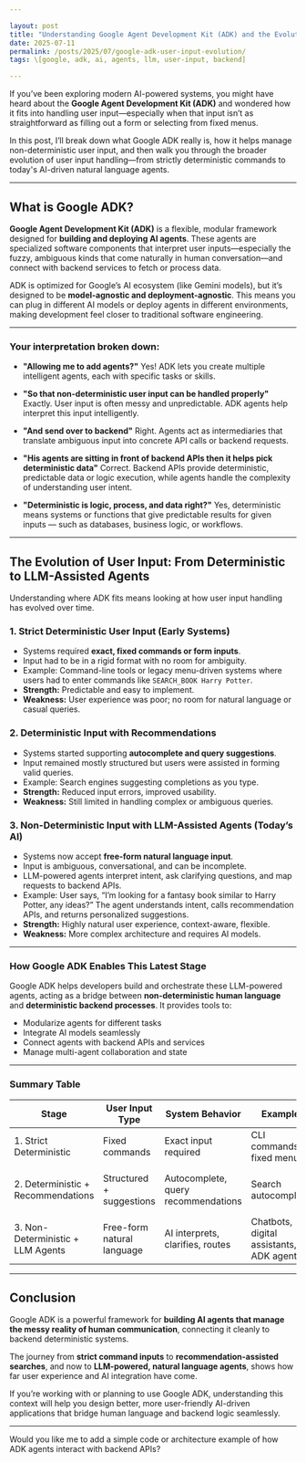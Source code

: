 ```yaml
---

layout: post
title: "Understanding Google Agent Development Kit (ADK) and the Evolution of User Input Handling"
date: 2025-07-11
permalink: /posts/2025/07/google-adk-user-input-evolution/
tags: \[google, adk, ai, agents, llm, user-input, backend]

---
```


If you’ve been exploring modern AI-powered systems, you might have heard about the **Google Agent Development Kit (ADK)** and wondered how it fits into handling user input—especially when that input isn’t as straightforward as filling out a form or selecting from fixed menus.

In this post, I’ll break down what Google ADK really is, how it helps manage non-deterministic user input, and then walk you through the broader evolution of user input handling—from strictly deterministic commands to today's AI-driven natural language agents.

---

## What is Google ADK?

**Google Agent Development Kit (ADK)** is a flexible, modular framework designed for **building and deploying AI agents**. These agents are specialized software components that interpret user inputs—especially the fuzzy, ambiguous kinds that come naturally in human conversation—and connect with backend services to fetch or process data.

ADK is optimized for Google’s AI ecosystem (like Gemini models), but it’s designed to be **model-agnostic and deployment-agnostic**. This means you can plug in different AI models or deploy agents in different environments, making development feel closer to traditional software engineering.

---

### Your interpretation broken down:

* **"Allowing me to add agents?"**
  Yes! ADK lets you create multiple intelligent agents, each with specific tasks or skills.

* **"So that non-deterministic user input can be handled properly"**
  Exactly. User input is often messy and unpredictable. ADK agents help interpret this input intelligently.

* **"And send over to backend"**
  Right. Agents act as intermediaries that translate ambiguous input into concrete API calls or backend requests.

* **"His agents are sitting in front of backend APIs then it helps pick deterministic data"**
  Correct. Backend APIs provide deterministic, predictable data or logic execution, while agents handle the complexity of understanding user intent.

* **"Deterministic is logic, process, and data right?"**
  Yes, deterministic means systems or functions that give predictable results for given inputs — such as databases, business logic, or workflows.

---

## The Evolution of User Input: From Deterministic to LLM-Assisted Agents

Understanding where ADK fits means looking at how user input handling has evolved over time.

### 1. Strict Deterministic User Input (Early Systems)

* Systems required **exact, fixed commands or form inputs**.
* Input had to be in a rigid format with no room for ambiguity.
* Example: Command-line tools or legacy menu-driven systems where users had to enter commands like `SEARCH_BOOK Harry Potter`.
* **Strength:** Predictable and easy to implement.
* **Weakness:** User experience was poor; no room for natural language or casual queries.

### 2. Deterministic Input with Recommendations

* Systems started supporting **autocomplete and query suggestions**.
* Input remained mostly structured but users were assisted in forming valid queries.
* Example: Search engines suggesting completions as you type.
* **Strength:** Reduced input errors, improved usability.
* **Weakness:** Still limited in handling complex or ambiguous queries.

### 3. Non-Deterministic Input with LLM-Assisted Agents (Today’s AI)

* Systems now accept **free-form natural language input**.
* Input is ambiguous, conversational, and can be incomplete.
* LLM-powered agents interpret intent, ask clarifying questions, and map requests to backend APIs.
* Example:
  User says, “I’m looking for a fantasy book similar to Harry Potter, any ideas?”
  The agent understands intent, calls recommendation APIs, and returns personalized suggestions.
* **Strength:** Highly natural user experience, context-aware, flexible.
* **Weakness:** More complex architecture and requires AI models.

---

### How Google ADK Enables This Latest Stage

Google ADK helps developers build and orchestrate these LLM-powered agents, acting as a bridge between **non-deterministic human language** and **deterministic backend processes**. It provides tools to:

* Modularize agents for different tasks
* Integrate AI models seamlessly
* Connect agents with backend APIs and services
* Manage multi-agent collaboration and state

---

### Summary Table

| Stage                              | User Input Type            | System Behavior                     | Example                                  | Strengths                        | Limitations                      |
| ---------------------------------- | -------------------------- | ----------------------------------- | ---------------------------------------- | -------------------------------- | -------------------------------- |
| 1. Strict Deterministic            | Fixed commands             | Exact input required                | CLI commands, fixed menus                | Predictable, simple              | Rigid, user-unfriendly           |
| 2. Deterministic + Recommendations | Structured + suggestions   | Autocomplete, query recommendations | Search autocomplete                      | Easier input, fewer errors       | Limited natural language support |
| 3. Non-Deterministic + LLM Agents  | Free-form natural language | AI interprets, clarifies, routes    | Chatbots, digital assistants, ADK agents | Flexible, natural UX, contextual | Complex to build, requires AI    |

---

## Conclusion

Google ADK is a powerful framework for **building AI agents that manage the messy reality of human communication**, connecting it cleanly to backend deterministic systems.

The journey from **strict command inputs** to **recommendation-assisted searches**, and now to **LLM-powered, natural language agents**, shows how far user experience and AI integration have come.

If you’re working with or planning to use Google ADK, understanding this context will help you design better, more user-friendly AI-driven applications that bridge human language and backend logic seamlessly.

---

Would you like me to add a simple code or architecture example of how ADK agents interact with backend APIs?
